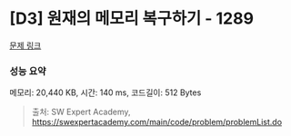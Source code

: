 # [D3] 원재의 메모리 복구하기 - 1289 

[문제 링크](https://swexpertacademy.com/main/code/problem/problemDetail.do?contestProbId=AV19AcoKI9sCFAZN) 

### 성능 요약

메모리: 20,440 KB, 시간: 140 ms, 코드길이: 512 Bytes



> 출처: SW Expert Academy, https://swexpertacademy.com/main/code/problem/problemList.do
